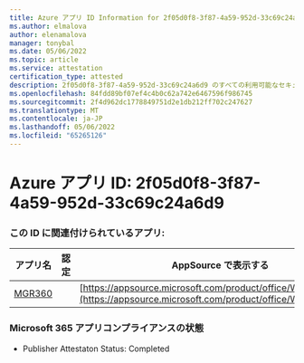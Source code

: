 ```yaml
---
title: Azure アプリ ID Information for 2f05d0f8-3f87-4a59-952d-33c69c24a6d9
ms.author: elmalova
author: elenamalova
manager: tonybal
ms.date: 05/06/2022
ms.topic: article
ms.service: attestation
certification_type: attested
description: 2f05d0f8-3f87-4a59-952d-33c69c24a6d9 のすべての利用可能なセキュリティとコンプライアンス情報。
ms.openlocfilehash: 84fdd89bf07ef4c4b0c62a742e6467596f986745
ms.sourcegitcommit: 2f4d962dc1778849751d2e1db212ff702c247627
ms.translationtype: MT
ms.contentlocale: ja-JP
ms.lasthandoff: 05/06/2022
ms.locfileid: "65265126"
---
```

# <a name="azure-app-id-2f05d0f8-3f87-4a59-952d-33c69c24a6d9"></a>Azure アプリ ID: 2f05d0f8-3f87-4a59-952d-33c69c24a6d9


### <a name="apps-associated-with-this-id"></a>この ID に関連付けられているアプリ:
| **アプリ名** | **認定** | **AppSource で表示する** |
|--------------|---------------|-----------------------|
| [MGR360](../forward/WA200003329.md) |  | [https://appsource.microsoft.com/product/office/WA200003329](https://appsource.microsoft.com/product/office/WA200003329) |

### <a name="microsoft-365-app-compliance-status"></a>Microsoft 365 アプリコンプライアンスの状態
- Publisher Attestaton Status: Completed
